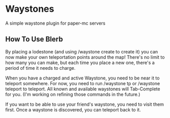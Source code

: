 # Waystones
A simple waystone plugin for paper-mc servers

## How To Use Blerb
By placing a lodestone (and using /waystone create <name> to create it) you  can now make your own teleportation points around the map!
There's no limit to how many you can make, but each time you place a new one, there's a period of time it needs to charge.

When you have a charged and active Waystone, you need to be near it to teleport somewhere.
For now, you need to run /waystone tp <Waystone Name> or /waystone teleport <Creator> <Waystone> to teleport.
All known and available waystones will Tab-Complete for you.
(I'm working on refining those commands in the future.)

If you want to be able to use your friend's waystone, you need to visit them first. 
Once a waystone is discovered, you can teleport back to it.
